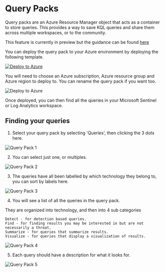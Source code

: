 # Query Packs

Query packs are an Azure Resource Manager object that acts as a container to store queries. This provides a way to save KQL queries and share them across multiple workspaces, or to the community.

This feature is currently in preview but the guidance can be found [here](https://docs.microsoft.com/en-us/azure/azure-monitor/logs/query-packs)

You can deploy the query pack to your Azure environment by deploying the following template.

[![Deploy to Azure](https://aka.ms/deploytoazurebutton)](https://google.com)

You will need to choose an Azure subscription, Azure resource group and Azure region to deploy to. You can rename the query pack if you want too.

![Deploy to Azure](https://github.com/reprise99/sentinel-queries/blob/main/Diagrams/deploytoazure.png?raw=true)

Once deployed, you can then find all the queries in your Microsoft Sentinel or Log Analytics workspace.

## Finding your queries

1. Select your query pack by selecting 'Queries', then clicking the 3 dots here.

![Query Pack 1](https://github.com/reprise99/sentinel-queries/blob/main/Diagrams/querypack1.png?raw=true)

2. You can select just one, or multiples.

![Query Pack 2](https://github.com/reprise99/sentinel-queries/blob/main/Diagrams/querypack2.png?raw=true)

3. The queries have all been labelled by which technology they belong to, you can sort by labels here.

![Query Pack 3](https://github.com/reprise99/sentinel-queries/blob/main/Diagrams/querypack3.png?raw=true)

4. You will see a list of all the queries in the query pack.

They are organized into technology, and then into 4 sub categories

    Detect - for detection based queries.
    Find - for finding results you may be interested in but are not necessarily a threat.
    Summarize - for queries that summarize results.
    Visualize - for queries that display a visualization of results.

![Query Pack 4](https://github.com/reprise99/sentinel-queries/blob/main/Diagrams/querypack4.png?raw=true)

5. Each query should have a description for what it looks for.

![Query Pack 5](https://github.com/reprise99/sentinel-queries/blob/main/Diagrams/querypack5.png?raw=true)
